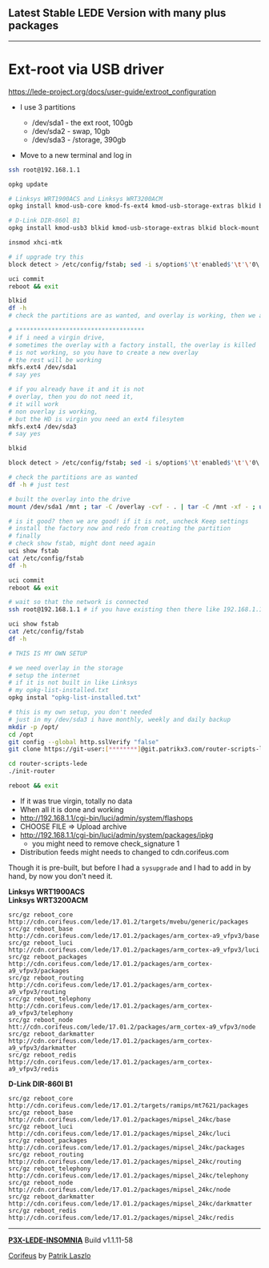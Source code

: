 [//]: #@corifeus-header

## Latest Stable LEDE Version with many plus packages

---
                        
[//]: #@corifeus-header:end
# Ext-root via USB driver

https://lede-project.org/docs/user-guide/extroot_configuration

* I use 3 partitions
  * /dev/sda1 - the ext root, 100gb
  * /dev/sda2 - swap, 10gb
  * /dev/sda3 - /storage, 390gb

* Move to a new terminal and log in

```bash
ssh root@192.168.1.1

opkg update

# Linksys WRT1900ACS and Linksys WRT3200ACM 
opkg install kmod-usb-core kmod-fs-ext4 kmod-usb-storage-extras blkid block-mount e2fsprogs fdisk 

# D-Link DIR-860l B1
opkg install kmod-usb3 blkid kmod-usb-storage-extras blkid block-mount fdisk e2fsprogs 

insmod xhci-mtk

# if upgrade try this
block detect > /etc/config/fstab; sed -i s/option$'\t'enabled$'\t'\'0\'/option$'\t'enabled$'\t'\'1\'/ /etc/config/fstab; sed -i s#/mnt/sda1#/overlay# /etc/config/fstab; cat /etc/config/fstab;

uci commit
reboot && exit

blkid
df -h
# check the partitions are as wanted, and overlay is working, then we are done

# ************************************
# if i need a virgin drive, 
# sometimes the overlay with a factory install, the overlay is killed
# is not working, so you have to create a new overlay
# the rest will be working
mkfs.ext4 /dev/sda1
# say yes

# if you already have it and it is not
# overlay, then you do not need it,
# it will work
# non overlay is working,
# but the HD is virgin you need an ext4 filesytem 
mkfs.ext4 /dev/sda3
# say yes

blkid

block detect > /etc/config/fstab; sed -i s/option$'\t'enabled$'\t'\'0\'/option$'\t'enabled$'\t'\'1\'/ /etc/config/fstab; sed -i s#/mnt/sda1#/overlay# /etc/config/fstab; cat /etc/config/fstab;

# check the partitions are as wanted
df -h # just test

# built the overlay into the drive
mount /dev/sda1 /mnt ; tar -C /overlay -cvf - . | tar -C /mnt -xf - ; umount /mnt

# is it good? then we are good! if it is not, uncheck Keep settings 
# install the factory now and redo from creating the partition
# finally 
# check show fstab, might dont need again
uci show fstab 
cat /etc/config/fstab
df -h 

uci commit
reboot && exit

# wait so that the network is connected
ssh root@192.168.1.1 # if you have existing then there like 192.168.1.1

uci show fstab 
cat /etc/config/fstab
df -h 

# THIS IS MY OWN SETUP

# we need overlay in the storage
# setup the internet
# if it is not built in like Linksys
# my opkg-list-installed.txt 
opkg instal "opkg-list-installed.txt"

# this is my own setup, you don't needed
# just in my /dev/sda3 i have monthly, weekly and daily backup
mkdir -p /opt/ 
cd /opt 
git config --global http.sslVerify "false" 
git clone https://git-user:[********]@git.patrikx3.com/router-scripts-lede.git 

cd router-scripts-lede
./init-router

reboot && exit
```

* If it was true virgin, totally no data
* When all it is done and working 
* http://192.168.1.1/cgi-bin/luci/admin/system/flashops
* CHOOSE FILE => Upload archive
* http://192.168.1.1/cgi-bin/luci/admin/system/packages/ipkg
  * you might need to remove check_signature 1
* Distribution feeds might needs to changed to cdn.corifeus.com

Though it is pre-built, but before I had a ```sysupgrade``` and I had to add in by hand, by now you don't need it.

**Linksys WRT1900ACS**  
**Linksys WRT3200ACM**  
```text
src/gz reboot_core http://cdn.corifeus.com/lede/17.01.2/targets/mvebu/generic/packages
src/gz reboot_base http://cdn.corifeus.com/lede/17.01.2/packages/arm_cortex-a9_vfpv3/base
src/gz reboot_luci http://cdn.corifeus.com/lede/17.01.2/packages/arm_cortex-a9_vfpv3/luci
src/gz reboot_packages http://cdn.corifeus.com/lede/17.01.2/packages/arm_cortex-a9_vfpv3/packages
src/gz reboot_routing http://cdn.corifeus.com/lede/17.01.2/packages/arm_cortex-a9_vfpv3/routing
src/gz reboot_telephony http://cdn.corifeus.com/lede/17.01.2/packages/arm_cortex-a9_vfpv3/telephony
src/gz reboot_node htt://cdn.corifeus.com/lede/17.01.2/packages/arm_cortex-a9_vfpv3/node
src/gz reboot_darkmatter http://cdn.corifeus.com/lede/17.01.2/packages/arm_cortex-a9_vfpv3/darkmatter
src/gz reboot_redis http://cdn.corifeus.com/lede/17.01.2/packages/arm_cortex-a9_vfpv3/redis
``` 

**D-Link DIR-860l B1**
```text
src/gz reboot_core http://cdn.corifeus.com/lede/17.01.2/targets/ramips/mt7621/packages
src/gz reboot_base http://cdn.corifeus.com/lede/17.01.2/packages/mipsel_24kc/base
src/gz reboot_luci http://cdn.corifeus.com/lede/17.01.2/packages/mipsel_24kc/luci
src/gz reboot_packages http://cdn.corifeus.com/lede/17.01.2/packages/mipsel_24kc/packages
src/gz reboot_routing http://cdn.corifeus.com/lede/17.01.2/packages/mipsel_24kc/routing
src/gz reboot_telephony http://cdn.corifeus.com/lede/17.01.2/packages/mipsel_24kc/telephony
src/gz reboot_node http://cdn.corifeus.com/lede/17.01.2/packages/mipsel_24kc/node
src/gz reboot_darkmatter http://cdn.corifeus.com/lede/17.01.2/packages/mipsel_24kc/darkmatter
src/gz reboot_redis http://cdn.corifeus.com/lede/17.01.2/packages/mipsel_24kc/redis
``` 

[//]: #@corifeus-footer

---

[**P3X-LEDE-INSOMNIA**](https://pages.corifeus.com/lede-insomnia) Build v1.1.11-58

[Corifeus](http://www.corifeus.com) by [Patrik Laszlo](http://patrikx3.com)

[//]: #@corifeus-footer:end